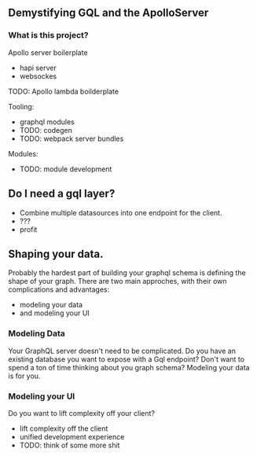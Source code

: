 
## Demystifying GQL and the ApolloServer

### What is this project?

Apollo server boilerplate
* hapi server
* websockes

TODO: Apollo lambda boilderplate

Tooling:
* graphql modules
* TODO: codegen
* TODO: webpack server bundles

Modules:
* TODO: module development

## Do I need a gql layer?

* Combine multiple datasources into one endpoint for the client.
* ???
* profit

## Shaping your data. 

Probably the hardest part of building your graphql schema 
is defining the shape of your graph. There are two main 
approches, with their own complications and advantages: 

* modeling your data 
* and modeling your UI


### Modeling Data

Your GraphQL server doesn't need to be complicated. Do you 
have an existing database you want to expose with a Gql 
endpoint? Don't want to spend a ton of time thinking about 
you graph schema? Modeling your data is for you. 

### Modeling your UI

Do you want to lift complexity off your client? 
* lift complexity off the client
* unified development experience
* TODO: think of some more shit
